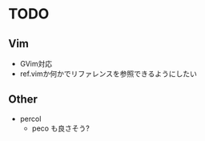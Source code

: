TODO
==========


Vim
-----------

- GVim対応
- ref.vimか何かでリファレンスを参照できるようにしたい


Other
-------------

- percol
  - peco も良さそう?
